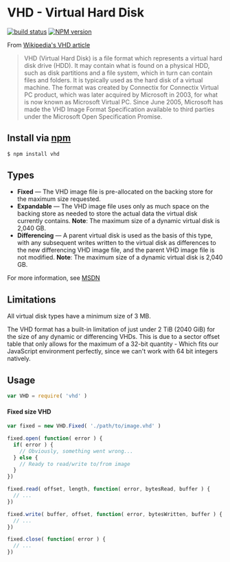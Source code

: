 # VHD - Virtual Hard Disk
[![build status](https://secure.travis-ci.org/jhermsmeier/node-vhd.png)](http://travis-ci.org/jhermsmeier/node-vhd)
[![NPM version](https://badge.fury.io/js/vhd.png)](https://npmjs.org/vhd)


From [Wikipedia's VHD article]

> VHD (Virtual Hard Disk) is a file format which represents a virtual hard disk drive (HDD). It may contain what is found on a physical HDD, such as disk partitions and a file system, which in turn can contain files and folders. It is typically used as the hard disk of a virtual machine.
> The format was created by Connectix for Connectix Virtual PC product, which was later acquired by Microsoft in 2003, for what is now known as Microsoft Virtual PC.
> Since June 2005, Microsoft has made the VHD Image Format Specification available to third parties under the Microsoft Open Specification Promise.

[Wikipedia's VHD article]: https://en.wikipedia.org/wiki/VHD_(file_format)


## Install via [npm](https://npmjs.org)

```sh
$ npm install vhd
```


## Types

- **Fixed** — The VHD image file is pre-allocated on the backing store for the maximum size requested.
- **Expandable** — The VHD image file uses only as much space on the backing store as needed to store the actual data the virtual disk currently contains. **Note**: The maximum size of a dynamic virtual disk is 2,040 GB.
- **Differencing** — A parent virtual disk is used as the basis of this type, with any subsequent writes written to the virtual disk as differences to the new differencing VHD image file, and the parent VHD image file is not modified. **Note**: The maximum size of a dynamic virtual disk is 2,040 GB.

For more information, see [MSDN](http://msdn.microsoft.com/en-us/library/windows/desktop/dd323654.aspx)


## Limitations

All virtual disk types have a minimum size of 3 MB.

The VHD format has a built-in limitation of just under 2 TiB (2040 GiB) for the size of any dynamic or differencing VHDs. This is due to a sector offset table that only allows for the maximum of a 32-bit quantity - Which fits our JavaScript environment perfectly, since we can't work with 64 bit integers natively.


## Usage

```javascript
var VHD = require( 'vhd' )
```

#### Fixed size VHD

```javascript
var fixed = new VHD.Fixed( './path/to/image.vhd' )
```

```javascript
fixed.open( function( error ) {
  if( error ) {
    // Obviously, something went wrong...
  } else {
    // Ready to read/write to/from image
  }
})
```

```javascript
fixed.read( offset, length, function( error, bytesRead, buffer ) {
  // ...
})
```

```javascript
fixed.write( buffer, offset, function( error, bytesWritten, buffer ) {
  // ...
})
```

```javascript
fixed.close( function( error ) {
  // ...
})
```

